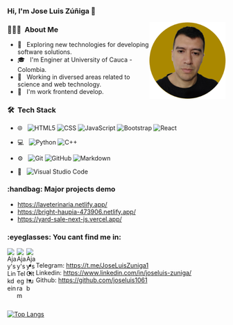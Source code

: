 ### Hi, I'm Jose Luis Zúñiga 👋

<img width="35%" align="right" alt="Github" src="https://github.com/joseluis1061/PortafolioJose/blob/main/src/assets/img/imagenFondoAmarillo.png" />

<h3> 👨🏻‍💻 &nbsp;About Me </h3>

- 🤔 &nbsp; Exploring new technologies for developing software solutions.
- 🎓 &nbsp; I'm Enginer at University of Cauca - Colombia.
- 💼 &nbsp; Working in diversed areas related to science and web technology.
- 🌱 &nbsp; I'm work frontend develop.

<h3> 🛠 &nbsp;Tech Stack</h3>

- 🌐 &nbsp;
  ![HTML5](https://img.shields.io/badge/-HTML5-333333?style=flat&logo=HTML5)
  ![CSS](https://img.shields.io/badge/-CSS-333333?style=flat&logo=CSS3&logoColor=1572B6)
  ![JavaScript](https://img.shields.io/badge/-JavaScript-333333?style=flat&logo=javascript)
  ![Bootstrap](https://img.shields.io/badge/-Bootstrap-333333?style=flat&logo=bootstrap&logoColor=563D7C)
  ![React](https://img.shields.io/badge/-React-333333?style=flat&logo=react)
  
- 💻 &nbsp;
  ![Python](https://img.shields.io/badge/-Python-333333?style=flat&logo=python)
  ![C++](https://img.shields.io/badge/-C++-333333?style=flat&logo=C%2B%2B&logoColor=00599C)
  
- ⚙️ &nbsp;
  ![Git](https://img.shields.io/badge/-Git-333333?style=flat&logo=git)
  ![GitHub](https://img.shields.io/badge/-GitHub-333333?style=flat&logo=github)
  ![Markdown](https://img.shields.io/badge/-Markdown-333333?style=flat&logo=markdown)
- 🔧 &nbsp;
  ![Visual Studio Code](https://img.shields.io/badge/-Visual%20Studio%20Code-333333?style=flat&logo=visual-studio-code&logoColor=007ACC)

<h3> :handbag: Major projects demo</h3>

- https://laveterinaria.netlify.app/
- https://bright-haupia-473906.netlify.app/
- https://yard-sale-next-js.vercel.app/

<h3> :eyeglasses: You cant find me in: </h3>

  <a href="https://t.me/JoseLuisZuniga1">
    <img align="left" alt="Ajay's Linkdein" width="22px" src="https://cdn.jsdelivr.net/npm/simple-icons@v3/icons/linkedin.svg" />
  </a>
  <a href="https://t.me/JoseLuisZuniga1">
    <img align="left" alt="Ajay's Telegram" width="22px" src="https://cdn.jsdelivr.net/npm/simple-icons@v3/icons/telegram.svg" />
  </a>
  <a href="https://github.com/joseluis1061">
    <img align="left" alt="Ajay's Github" width="22px" src="https://cdn.jsdelivr.net/npm/simple-icons@v3/icons/github.svg" />
  </a>
  <br />

- Telegram: https://t.me/JoseLuisZuniga1 
- Linkedin: https://www.linkedin.com/in/joseluis-zuniga/
- Github: https://github.com/joseluis1061

<br />
<br />

[![Top Langs](https://github-readme-stats.vercel.app/api/top-langs/?username=joseluis1061&layout=compact)](https://github.com/anuraghazra/github-readme-stats)







<!--
**joseluis1061/joseluis1061** is a ✨ _special_ ✨ repository because its `README.md` (this file) appears on your GitHub profile.

Here are some ideas to get you started:

- 🔭 I’m currently working on ...
- 🌱 I’m currently learning ...
- 👯 I’m looking to collaborate on ...
- 🤔 I’m looking for help with ...
- 💬 Ask me about ...
- 📫 How to reach me: ...
- 😄 Pronouns: ...
- ⚡ Fun fact: ...
-->
